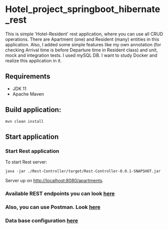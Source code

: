 
# Hotel_project_springboot_hibernate_rest

This is simple 'Hotel-Resident' rest application, where you can use all CRUD operations. There are Apartment (one) and
Resident (many) entities in this application. Also, I added some simple features like my own annotation (for checking
Arrival time is before Departure time in Resident class)
and unit, mock and integration tests. I used mySQL DB. I want to study Docker and realize this application in it.

## Requirements

* JDK 11
* Apache Maven

## Build application:

```
mvn clean install
```

## Start application

### Start Rest application

To start Rest server:

```
java -jar ./Rest-Controller/target/Rest-Controller-0.0.1-SNAPSHOT.jar
```

Server up on [http://localhost:8080/apartments](http://localhost:8080/apartments).

### Available REST endpoints you can look [here](rest_commands.md)

### Also, you can use Postman. Look [here](postman.md)

### Data base configuration [here](SQL_scripts)


